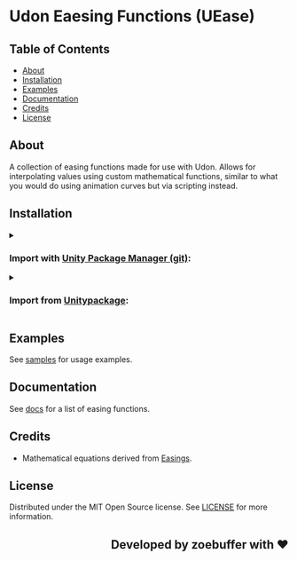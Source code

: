 # Udon Eaesing Functions (UEase)

## Table of Contents
* [About](#about)
* [Installation](#installation)
* [Examples](#examples)
* [Documentation](#documentation)
* [Credits](#credits)
* [License](#license)

## About 
A collection of easing functions made for use with Udon. Allows for interpolating values using custom mathematical functions, similar to what you would do using animation curves but via scripting instead.

## Installation 

<details><summary>

### Import with [Unity Package Manager (git)](https://docs.unity3d.com/2019.4/Documentation/Manual/upm-ui-giturl.html):</summary>

> 1. In the Unity toolbar, select `Window` > `Package Manager` > `[+]` > `Add package from git URL...` 
> 2. Paste the following link: `https://github.com/zoebuffer/UEase.git`

</details><details><summary>

### Import from [Unitypackage](https://docs.unity3d.com/2019.4/Documentation/Manual/AssetPackagesImport.html):</summary>

> 1. Download latest `dev.zoebuffer.uease.unitypackage` from [here](https://github.com/zoebuffer/UEase/releases/latest)
> 2. Import the downloaded .unitypackage into your Unity project

</details>

## Examples 
See [samples](Samples~/) for usage examples.

## Documentation
See [docs](Documentation~/DOCUMENTATION.md) for a list of easing functions.

## Credits
* Mathematical equations derived from [Easings](https://easings.net/).

## License
Distributed under the MIT Open Source license. See [LICENSE](LICENSE.md) for more information.

<div align="right">

## Developed by zoebuffer with :hearts:

</div>